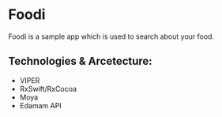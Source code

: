 # Foodi
Foodi is a sample app which is used to search about your food.

## Technologies & Arcetecture:
- VIPER
- RxSwift/RxCocoa
- Moya
- Edamam API
